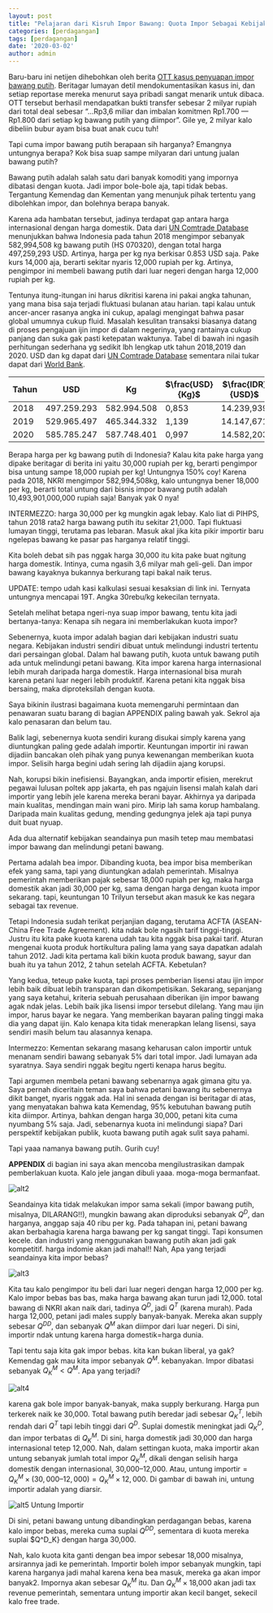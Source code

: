 ```yaml
---
layout: post
title: "Pelajaran dari Kisruh Impor Bawang: Quota Impor Sebagai Kebijakan Proteksi Petani"
categories: [perdagangan]
tags: [perdagangan]
date: '2020-03-02'
author: admin
---
```


Baru-baru ini netijen dihebohkan oleh berita [OTT kasus penyuapan impor bawang putih](https://beritagar.id/artikel-amp/berita/urus-impor-bawang-putih-nyoman-minta-imbalan-rp36-m?__twitter_impression=true). Beritagar lumayan detil mendokumentasikan kasus ini, dan setiap reportase mereka menurut saya pribadi sangat menarik untuk dibaca. OTT tersebut berhasil mendapatkan bukti transfer sebesar 2 milyar rupiah dari total deal sebesar “…Rp3,6 miliar dan imbalan komitmen Rp1.700 — Rp1.800 dari setiap kg bawang putih yang diimpor”. Gile ye, 2 milyar kalo dibeliin bubur ayam bisa buat anak cucu tuh!

Tapi cuma impor bawang putih berapaan sih harganya? Emangnya untungnya berapa? Kok bisa suap sampe milyaran dari untung jualan bawang putih?

Bawang putih adalah salah satu dari banyak komoditi yang impornya dibatasi dengan kuota. Jadi impor bole-bole aja, tapi tidak bebas. Tergantung Kemendag dan Kementan yang menunjuk pihak tertentu yang dibolehkan impor, dan bolehnya berapa banyak.

Karena ada hambatan tersebut, jadinya terdapat gap antara harga internasional dengan harga domestik. Data dari [UN Comtrade Database](https://comtrade.un.org/data/) menunjukkan bahwa Indonesia pada tahun 2018 mengimpor sebanyak 582,994,508 kg bawang putih (HS 070320), dengan total harga 497,259,293 USD. Artinya, harga per kg nya berkisar 0.853 USD saja. Pake kurs 14,000 aja, berarti sekitar nyaris 12,000 rupiah per kg. Artinya, pengimpor ini membeli bawang putih dari luar negeri dengan harga 12,000 rupiah per kg.

Tentunya itung-itungan ini harus dikritisi karena ini pakai angka tahunan, yang mana bisa saja terjadi fluktuasi bulanan atau harian. tapi kalau untuk ancer-ancer rasanya angka ini cukup, apalagi mengingat bahwa pasar global umumnya cukup fluid. Masalah kesulitan transaksi biasanya datang di proses pengajuan ijin impor di dalam negerinya, yang rantainya cukup panjang dan suka gak pasti ketepatan waktunya. Tabel di bawah ini ngasih perhitungan sederhana yg sedikit lbh lengkap utk tahun 2018,2019 dan 2020. USD dan kg dapat dari [UN Comtrade Database]((https://comtrade.un.org/data/)) sementara nilai tukar dapat dari [World Bank](https://data.worldbank.org/indicator/PA.NUS.FCRF?end=2020&locations=ID&start=2015).

| Tahun | USD | Kg | $\frac{USD}{Kg}$ | $\frac{IDR}{USD}$ | $\frac{IDR}{Kg}$ |
| --- | --- | --- | --- | --- | --- |
| 2018 | 497.259.293 | 582.994.508 | 0,853 | 14.239,939 | 12.146,668 |
| 2019 | 529.965.497 | 465.344.332 | 1,139 | 14.147,671 | 16.114,197 |
| 2020 | 585.785.247 | 587.748.401 | 0,997 | 14.582,203 | 14.538,483 |

Berapa harga per kg bawang putih di Indonesia? Kalau kita pake harga yang dipake beritagar di berita ini yaitu 30,000 rupiah per kg, berarti pengimpor bisa untung sampe 18,000 rupiah per kg! Untungnya 150% coy! Karena pada 2018, NKRI mengimpor 582,994,508kg, kalo untungnya bener 18,000 per kg, berarti total untung dari bisnis impor bawang putih adalah 10,493,901,000,000 rupiah saja! Banyak yak 0 nya!

INTERMEZZO: harga 30,000 per kg mungkin agak lebay. Kalo liat di PIHPS, tahun 2018 rata2 harga bawang putih itu sekitar 21,000. Tapi fluktuasi lumayan tinggi, terutama pas lebaran. Masuk akal jika kita pikir importir baru ngelepas bawang ke pasar pas harganya relatif tinggi.

Kita boleh debat sih pas nggak harga 30,000 itu kita pake buat ngitung harga domestik. Intinya, cuma ngasih 3,6 milyar mah geli-geli. Dan impor bawang kayaknya bukannya berkurang tapi bakal naik terus.

UPDATE: tempo udah kasi kalkulasi sesuai kesaksian di link ini. Ternyata untungnya mencapai 19T. Angka 30rebu/kg kekecilan ternyata.

Setelah melihat betapa ngeri-nya suap impor bawang, tentu kita jadi bertanya-tanya: Kenapa sih negara ini memberlakukan kuota impor?

Sebenernya, kuota impor adalah bagian dari kebijakan industri suatu negara. Kebijakan industri sendiri dibuat untuk melindungi industri tertentu dari persaingan global. Dalam hal bawang putih, kuota untuk bawang putih ada untuk melindungi petani bawang. Kita impor karena harga internasional lebih murah daripada harga domestik. Harga internasional bisa murah karena petani luar negeri lebih produktif. Karena petani kita nggak bisa bersaing, maka diproteksilah dengan kuota.

Saya bikinin ilustrasi bagaimana kuota memengaruhi permintaan dan penawaran suatu barang di bagian APPENDIX paling bawah yak. Sekrol aja kalo penasaran dan belum tau.

Balik lagi, sebenernya kuota sendiri kurang disukai simply karena yang diuntungkan paling gede adalah importir. Keuntungan importir ini rawan dijadiin bancakan oleh pihak yang punya kewenangan memberikan kuota impor. Selisih harga begini udah sering lah dijadiin ajang korupsi.

Nah, korupsi bikin inefisiensi. Bayangkan, anda importir efisien, merekrut pegawai lulusan poltek app jakarta, eh pas ngajuin lisensi malah kalah dari importir yang lebih jele karena mereka berani bayar. Akhirnya ya daripada main kualitas, mendingan main wani piro. Mirip lah sama korup hambalang. Daripada main kualitas gedung, mending gedungnya jelek aja tapi punya duit buat nyuap.

Ada dua alternatif kebijakan seandainya pun masih tetep mau membatasi impor bawang dan melindungi petani bawang.

Pertama adalah bea impor. Dibanding kuota, bea impor bisa memberikan efek yang sama, tapi yang diuntungkan adalah pemerintah. Misalnya pemerintah memberikan pajak sebesar 18,000 rupiah per kg, maka harga domestik akan jadi 30,000 per kg, sama dengan harga dengan kuota impor sekarang. tapi, keuntungan 10 Trilyun tersebut akan masuk ke kas negara sebagai tax revenue.

Tetapi Indonesia sudah terikat perjanjian dagang, terutama ACFTA (ASEAN-China Free Trade Agreement). kita ndak bole ngasih tarif tinggi-tinggi. Justru itu kita pake kuota karena udah tau kita nggak bisa pakai tarif. Aturan mengenai kuota produk hortikultura paling lama yang saya dapatkan adalah tahun 2012. Jadi kita pertama kali bikin kuota produk bawang, sayur dan buah itu ya tahun 2012, 2 tahun setelah ACFTA. Kebetulan?

Yang kedua, teteup pake kuota, tapi proses pemberian lisensi atau ijin impor lebih baik dibuat lebih transparan dan dikompetisikan. Sekarang, sepanjang yang saya ketahui, kriteria sebuah perusahaan diberikan ijin impor bawang agak ndak jelas. Lebih baik jika lisensi impor tersebut dilelang. Yang mau ijin impor, harus bayar ke negara. Yang memberikan bayaran paling tinggi maka dia yang dapat ijin. Kalo kenapa kita tidak menerapkan lelang lisensi, saya sendiri masih belum tau alasannya kenapa.

Intermezzo: Kementan sekarang masang keharusan calon importir untuk menanam sendiri bawang sebanyak 5% dari total impor. Jadi lumayan ada syaratnya. Saya sendiri nggak begitu ngerti kenapa harus begitu.

Tapi argumen membela petani bawang sebenarnya agak gimana gitu ya. Saya pernah diceritain teman saya bahwa petani bawang itu sebenernya dikit banget, nyaris nggak ada. Hal ini senada dengan isi beritagar di atas, yang menyatakan bahwa kata Kemendag, 95% kebutuhan bawang putih kita diimpor. Artinya, bahkan dengan harga 30,000, petani kita cuma nyumbang 5% saja. Jadi, sebenarnya kuota ini melindungi siapa? Dari perspektif kebijakan publik, kuota bawang putih agak sulit saya pahami.

Tapi yaaa namanya bawang putih. Gurih cuy!

**APPENDIX**
di bagian ini saya akan mencoba mengilustrasikan dampak pemberlakuan kuota. Kalo jele jangan dibuli yaaa. moga-moga bermanfaat.

![alt2](bawang2.jpg "Pasar domestik bawang tanpa impor")

Seandainya kita tidak melakukan impor sama sekali (impor bawang putih, misalnya, DILARANG!!), mungkin bawang akan diproduksi sebanyak $Q^D$, dan harganya, anggap saja 40 ribu per kg. Pada tahapan ini, petani bawang akan berbahagia karena harga bawang per kg sangat tinggi. Tapi konsumen kecele. dan industri yang menggunakan bawang putih akan jadi gak kompetitif. harga indomie akan jadi mahal!!
Nah, Apa yang terjadi seandainya kita impor bebas?

![alt3](bawang3.jpg "impor sebebas-bebasnya tanpa hambatan kuota")

Kita tau kalo pengimpor itu beli dari luar negeri dengan harga 12,000 per kg. Kalo impor bebas bas bas, maka harga bawang akan turun jadi 12,000. total bawang di NKRI akan naik dari, tadinya $Q^D$, jadi $Q^T$ (karena murah). Pada harga 12,000, petani jadi males supply banyak-banyak. Mereka akan supply sebesar $Q^{DD}$, dan sebanyak $Q^M$ akan diimpor dari luar negeri. Di sini, importir ndak untung karena harga domestik=harga dunia.

Tapi tentu saja kita gak impor bebas. kita kan bukan liberal, ya gak? Kemendag gak mau kita impor sebanyak $Q^M$. kebanyakan. Impor dibatasi sebanyak $Q^{M}_K<Q^M$. Apa yang terjadi?

![alt4](bawang4.jpg "pembatasan impor dengan kuota")

karena gak bole impor banyak-banyak, maka supply berkurang. Harga pun terkerek naik ke 30,000. Total bawang putih beredar jadi sebesar $Q^T_K$, lebih rendah dari $Q^T$ tapi lebih tinggi dari $Q^D$. Suplai domestik meningkat jadi $Q^D_K$, dan impor terbatas di $Q^M_K$. Di sini, harga domestik jadi 30,000 dan harga internasional tetep 12,000.
Nah, dalam settingan kuota, maka importir akan untung sebanyak jumlah total impor $Q^M_K$, dikali dengan selisih harga domestik dengan internasional, 30,000–12,000. Atau, untung importir$=Q^M_K\times(30,000–12,000)=Q^M_K\times12,000$. Di gambar di bawah ini, untung importir adalah yang diarsir.

![alt5](bawang5.jpg "untung buat importir")
Untung Importir

Di sini, petani bawang untung dibandingkan perdagangan bebas, karena kalo impor bebas, mereka cuma suplai $Q^{DD}$, sementara di kuota mereka suplai $Q^D_K} dengan harga 30,000.

Nah, kalo kuota kita ganti dengan bea impor sebesar 18,000 misalnya, arsirannya jadi ke pemerintah. Importir boleh impor sebanyak mungkin, tapi karena harganya jadi mahal karena kena bea masuk, mereka ga akan impor banyak2. Impornya akan sebesar $Q^M_K$ itu. Dan $Q^M_K\times\text{18,000}$ akan jadi tax revenue pemerintah, sementara untung importir akan kecil banget, sekecil kalo free trade.
